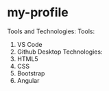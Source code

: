 # my-profile

Tools and Technologies:
Tools:
   1. VS Code
   2. Github Desktop
Technologies:
   1. HTML5
   2. CSS
   3. Bootstrap
   4. Angular